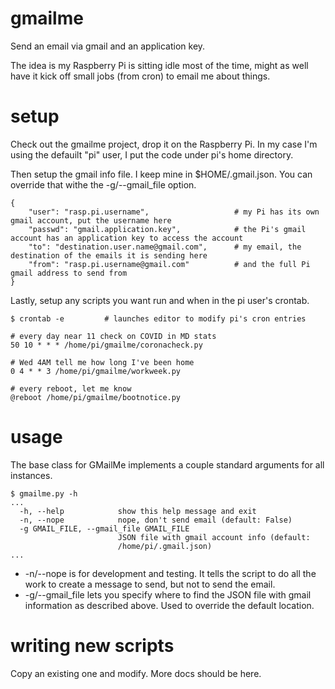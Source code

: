 # gmailme
Send an email via gmail and an application key.

The idea is my Raspberry Pi is sitting idle most of the time, might as well have it kick off small jobs (from cron) to email me about things.

# setup
Check out the gmailme project, drop it on the Raspberry Pi. In my case I'm using the defauilt "pi" user, I put the code under pi's home directory.

Then setup the gmail info file. I keep mine in $HOME/.gmail.json. You can override that withe the -g/--gmail_file option.
```
{
    "user": "rasp.pi.username",                   # my Pi has its own gmail account, put the username here
    "passwd": "gmail.application.key",            # the Pi's gmail account has an application key to access the account
    "to": "destination.user.name@gmail.com",      # my email, the destination of the emails it is sending here
    "from": "rasp.pi.username@gmail.com"          # and the full Pi gmail address to send from
}
```

Lastly, setup any scripts you want run and when in the pi user's crontab.

```
$ crontab -e         # launches editor to modify pi's cron entries

# every day near 11 check on COVID in MD stats
50 10 * * * /home/pi/gmailme/coronacheck.py

# Wed 4AM tell me how long I've been home
0 4 * * 3 /home/pi/gmailme/workweek.py

# every reboot, let me know
@reboot /home/pi/gmailme/bootnotice.py
```

# usage
The base class for GMailMe implements a couple standard arguments for all instances.
```
$ gmailme.py -h
...
  -h, --help            show this help message and exit
  -n, --nope            nope, don't send email (default: False)
  -g GMAIL_FILE, --gmail_file GMAIL_FILE
                        JSON file with gmail account info (default:
                        /home/pi/.gmail.json)
...
```
* -n/--nope is for development and testing. It tells the script to do all the work to create a message to send, but not to send the email.
* -g/--gmail_file lets you specify where to find the JSON file with gmail information as described above. Used to override the default location.

# writing new scripts
Copy an existing one and modify. More docs should be here.

